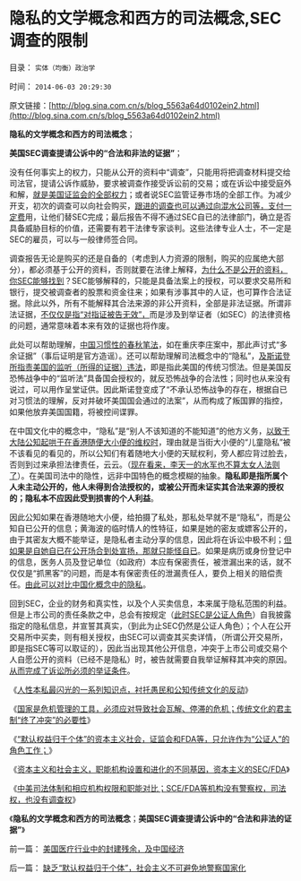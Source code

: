 # 隐私的文学概念和西方的司法概念,SEC调查的限制

目录： `实体（均衡）政治学` 

时间： `2014-06-03 20:29:30` 

原文链接：[http://blog.sina.com.cn/s/blog_5563a64d0102ein2.html](http://blog.sina.com.cn/s/blog_5563a64d0102ein2.html)

**隐私的文学概念和西方的司法概念**；

**美国SEC调查提请公诉中的“合法和非法的证据”**；

没有任何事实上的权力，只能从公开的资料中“调查”，只能用将把调查材料提交给司法官，提请公诉作威胁，要求被调查作接受诉讼前的交易；或在诉讼中接受庭外和解，[就是美国证监会的全部权力](../../../2013/4/3/信息不对称是天经地义的市场公平,美国证监会的作用和诉讼.md)；或者说SEC监管证券市场的全部工作。为减少开支，初次的调查可以向社会购买，[跟进的调查也可以通过向混水公司等，支付一定费](../../../2014/2/12/“国家为什么不管”之中，民粹，公知和股神的变身.md)用，让他们替SEC完成；最后报告不得不通过SEC自已的法律部门，确立是否具备威胁目标的价值，还需要有若干法律专家谈判。这些法律专业人士，不一定是SEC的雇员，可以与一般律师签合同。

调查报告无论是购买的还是自备的（考虑到人力资源的限制，购买的应属绝大部分），都必须基于公开的资料，否则就要在法律上解释，[为什么不是公开的资料，你SEC能够找到](../../../2014/6/2/中美司法体制和相应机构权限和职能对比.md)？SEC能够解释的，只能是具备法案上的授权，可以要求交易所和银行，提交被调查者的股票和资金往来；如果有涉事其中的人证，也可算作合法证据。除此以外，所有不能解释其合法来源的非公开资料，全部是非法证据。所谓非法证据，[不仅仅是指“对指证被告无效”，](../../../2010/10/24/黑律师的贡献“非法无正义”.md)而是涉及到举证者（如SEC）的法律资格的问题，通常意味着本来有效的证据也将作废。

此处可以帮助理解，[中国习惯性的春秋笔法](../../../2010/5/7/评论历史者不宜研史；分析历史就是分析现实.md)，如在重庆李庄案中，那此声讨式“多余证据”（事后证明是官方造谣）。还可以帮助理解司法概念中的“隐私”，[及斯诺登所指责美国的监听（所得的证据）违法](../../../2013/6/29/从斯诺登的误区，观察西方左派与中国民主派的两种错误模式.md)，即是指此美国的传统习惯法。但是美国反恐怖战争中的“监听法”具备国会授权的，就反恐怖战争的合法性；同时也从来没有说过，可以用作呈堂证供。因此斯诺登变成了“不承认恐怖战争的存在，根据自已对习惯法的理解，反对并破坏美国国会通过的法案”，从而构成了叛国罪的指控，如果他放弃美国国籍，将被控间谍罪。

在中国文化中的概念中，“隐私”是“别人不该知道的不能知道”的他方义务，[以致于大陆公知起哄于在香港随便大小便的维权时](../../../2014/5/12/香港“随地大小便起哄案”是大陆公知的集体丑闻；.md)，理由就是当街大小便的“儿童隐私”被不该看见的看见的，所以公知们有着随地大小便的天赋权利，旁人都应背过脸去，否则到过来承担法律责任，云云。（[现在看来，李天一的水军也不算太女人法则了](../../../2014/4/23/在香港随地大小便的大陆公知“维权”起哄.md)）。在美国司法中的隐性，远非中国特色的概念模糊的抽象。**隐私即是指所属个人未主动公开的，他人未得到合法授权的，或被公开而未证实其合法来源的授权的；隐私本不应因此受到损害的个人利益**。

因此公知如果在香港随地大小便，给拍摄了私处，那私处早就不是“隐私”，而是公知自已公开的信息；黄海波的临时情人的性特征，如果是她的密友或嫖客公开的，由于其密友大概不能举证，是隐私者主动分享的信息，因此将在诉讼中极不利；[但如果是自她自已在公开场合到处宣扬，那就只能怪自已](../../../2013/4/4/隐私武器的圣徒战术的无限革命，人体炸弹及效能.md)。如果是病历或身份登记中的信息，医务人员及登记单位（如政府）本应有保密责任，被泄漏出来的话，就不仅仅是“抓黑客”的问题，而是本有保密责任的泄漏责任人，要负上相关的赔偿责任。[由此可以对比中国化概念中的隐私](../../../2014/3/3/文化大革命的重要特点，始自“腹诽罪”的政治文化.md)。

回到SEC，企业的财务和真实性，以及个人买卖信息，本来属于隐私范围的利益。但是上市公司的责任条款之中，总会有按规定（[此时SEC是公证人角色](../../../2014/5/30/资本主义的证监会和FDA的法权限制.md)）自我披露指定的隐私信息，并宣誓其真实，（到此为止SEC仍然是公证人角色）；个人在公开交易所中买卖，则有相关授权，由SEC可以调查其买卖详情，（所谓公开交易所，即是指SEC等可以取证的），因此当出现其他公开信息，冲突于上市公司或交易个人自愿公开的资料（已经不是隐私）时，被告就需要自我举证解释其冲突的原因。[从而完成了诉讼所必须的举证条件](../../../2012/4/25/法律援助和法治中的讼棍现象.md)。

《[人性本私最闪光的一系列知识点，衬托愚民和公知传统文化的反动](../../../2014/5/28/人性本私的知识点，衬托出传统文化的反动.md)》

《[国家是危机管理的工具，必须应对导致社会瓦解、停滞的危机；传统文化的君主制“终了冲突”的必要性](../../../2014/5/29/“国家为什么不管”的合理性和传统的概念模糊.md)》

《[“默认权益归于个体”的资本主义社会，证监会和FDA等，只允许作为“公证人”的角色工作；](../../../2014/5/30/资本主义的证监会和FDA的法权限制.md)》

《[资本主义和社会主义，职能机构设置和进化的不同基因，资本主义的SEC/FDA](../../../2014/6/1/缺乏“默认权益归于个体”，社会主义不可避免地警察国家化.md)》

《[中美司法体制和相应机构权限和职能对比；SCE/FDA等机构没有警察权，司法权，也没有调查权](../../../2014/6/2/中美司法体制和相应机构权限和职能对比.md)》

《**隐私的文学概念和西方的司法概念**；**美国SEC调查提请公诉中的“合法和非法的证据”**》

前一篇： [美国医疗行业中的封建残余，及中国经济](../../../2014/6/12/美国医疗行业中的封建残余，及中国经济.md)

后一篇： [缺乏“默认权益归于个体”，社会主义不可避免地警察国家化](../../../2014/6/1/缺乏“默认权益归于个体”，社会主义不可避免地警察国家化.md)

